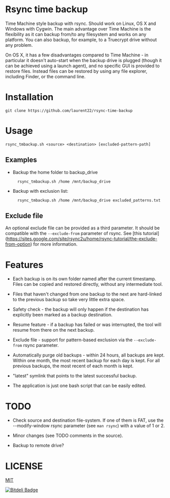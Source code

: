 # Rsync time backup

Time Machine style backup with rsync. Should work on Linux, OS X and Windows with Cygwin. The main advantage over Time Machine is the flexibility as it can backup from/to any filesystem and works on any platform. You can also backup, for example, to a Truecrypt drive without any problem.

On OS X, it has a few disadvantages compared to Time Machine - in particular it doesn't auto-start when the backup drive is plugged (though it can be achieved using a launch agent), and no specific GUI is provided to restore files. Instead files can be restored by using any file explorer, including Finder, or the command line.

# Installation

	git clone https://github.com/laurent22/rsync-time-backup

# Usage

	rsync_tmbackup.sh <source> <destination> [excluded-pattern-path]

## Examples
	
* Backup the home folder to backup_drive
	
		rsync_tmbackup.sh /home /mnt/backup_drive  

* Backup with exclusion list:
	
		rsync_tmbackup.sh /home /mnt/backup_drive excluded_patterns.txt
	
## Exclude file

An optional exclude file can be provided as a third parameter. It should be compatible with the `--exclude-from` parameter of rsync. See [this tutorial] (https://sites.google.com/site/rsync2u/home/rsync-tutorial/the-exclude-from-option) for more information.

# Features

* Each backup is on its own folder named after the current timestamp. Files can be copied and restored directly, without any intermediate tool.

* Files that haven't changed from one backup to the next are hard-linked to the previous backup so take very little extra space.

* Safety check - the backup will only happen if the destination has explicitly been marked as a backup destination.

* Resume feature - if a backup has failed or was interrupted, the tool will resume from there on the next backup.

* Exclude file - support for pattern-based exclusion via the `--exclude-from` rsync parameter.

* Automatically purge old backups - within 24 hours, all backups are kept. Within one month, the most recent backup for each day is kept. For all previous backups, the most recent of each month is kept.

* "latest" symlink that points to the latest successful backup.

* The application is just one bash script that can be easily edited.

# TODO

* Check source and destination file-system. If one of them is FAT, use the --modify-window rsync parameter (see `man rsync`) with a value of 1 or 2.

* Minor changes (see TODO comments in the source).

* Backup to remote drive?

# LICENSE

[MIT](http://opensource.org/licenses/MIT)

[![Bitdeli Badge](https://d2weczhvl823v0.cloudfront.net/laurent22/rsync-time-backup/trend.png)](https://bitdeli.com/free "Bitdeli Badge")
